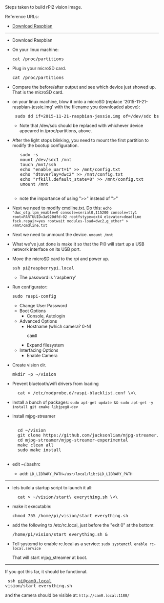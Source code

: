 Steps taken to build rPi2 vision image.

Reference URLs:

* [Download Raspbian](https://downloads.raspberrypi.org/raspbian_latest)

***

* Download Raspbian
* On your linux machine:
    <pre>cat /proc/partitions</pre>
* Plug in your microSD card.
    <pre>cat /proc/partitions</pre>
* Compare the before/after output and see which device just showed up.  That is the microSD card.
* on your linux machine, blow it onto a microSD (replace '2015-11-21-raspbian-jessie.img' with the filename you downloaded above):
    <pre> sudo dd if=2015-11-21-raspbian-jessie.img of=/dev/sdc bs=1M </pre>
    * Note that /dev/sdc should be replaced with whichever device appeared in /proc/partitions, above.
* After the light stops blinking, you need to mount the first partition to modify the bootup configuration.
     <pre>
     sudo -s
     mount /dev/sdc1 /mnt
     touch /mnt/ssh
     echo "enable_uart=1" >> /mnt/config.txt
     echo "dtoverlay=dwc2" >> /mnt/config.txt
     echo "rfkill.default_state=0" >> /mnt/config.txt
     umount /mnt
     </pre>
     * note the importance of using ">>" instead of ">"

* Next we need to modify cmdline.txt. Do this:
```echo "dwc_otg.lpm_enable=0 console=serial0,115200 console=tty1 root=PARTUUID=3a920dfd-02 rootfstype=ext4 elevator=deadline fsck.repair=yes rootwait modules-load=dwc2,g_ether" > /mnt/cmdline.txt```

* Next we need to unmount the device.
```umount /mnt```


* What we've just done is make it so that the Pi0 will start up a USB network interface on its USB port.
* Move the microSD card to the rpi and power up.
    <pre>ssh pi@raspberrypi.local</pre>
    * The password is 'raspberry'

* Run configurator:
    <pre>sudo raspi-config </pre>

    * Change User Password
    * Boot Options
        * Console, Autologin
    * Advanced Options
        * Hostname  (which camera? 0-N)
            <pre>cam0</pre>
        * Expand filesystem
    * Interfacing Options
        * Enable Camera

* Create vision dir.
    <pre>mkdir -p ~/vision</pre>
* Prevent bluetooth/wifi drivers from loading
	<pre>
	cat > /etc/modprobe.d/raspi-blacklist.conf \<\<EOT
	\#wifi
	blacklist brcmfmac
	blacklist brcmutil
	\#bt
	blacklist btbcm
	blacklist hci_uart
   EOT
   </pre>

* Install a bunch of packages:
    ```sudo apt-get update && sudo apt-get -y install git cmake libjpeg8-dev ```

* Install mjpg-streamer
    <pre> 
    cd ~/vision
    git clone https://github.com/jacksonliam/mjpg-streamer.git
    cd mjpg-streamer/mjpg-streamer-experimental
    make clean all
    sudo make install
    </pre>

* edit ~/.bashrc
    * add:
        ```LD_LIBRARY_PATH=/usr/local/lib:$LD_LIBRARY_PATH```

***

* lets build a startup script to launch it all:
	<pre>
	cat > ~/vision/start\_everything.sh \<\<EOT
	\#!/bin/sh
	sudo killall -q mjpg\_streamer
	sleep 2
	\# Uncomment for USB camera
	\#env LD_LIBRARY_PATH=/usr/local/lib: mjpg\_streamer -o "output\_http.so -w /usr/local/www -p 1180" -i "input\_uvc.so -f 15 -r 320x200 -y -n" &
	env LD_LIBRARY_PATH=/usr/local/lib: mjpg\_streamer -o "output\_http.so -w /home/pi/vision/mjpg-streamer/mjpg-streamer-experimental/www -p 1180" -i "input\_raspicam.so -x 320 -y 200 -fps 15" &
	fi
	EOT
	</pre>
		
* make it executable:
    <pre>chmod 755 /home/pi/vision/start_everything.sh</pre>

* add the following to /etc/rc.local, just before the "exit 0" at the bottom:
    <pre>/home/pi/vision/start_everything.sh &</pre>

* Tell systemd to enable rc.local as a service:
	```sudo systemctl enable rc-local.service```
	
  That will start mjpg_streamer at boot.

***

If you got this far, it should be functional.   <pre> ssh pi@cam0.local vision/start_everything.sh</pre>

and the camera should be visible at: ```http://cam0.local:1180/```


